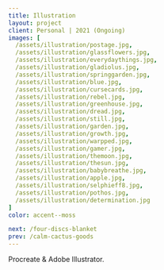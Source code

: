 ```yaml
---
title: Illustration
layout: project
client: Personal | 2021 (Ongoing)
images: [
  /assets/illustration/postage.jpg,
  /assets/illustration/glassflowers.jpg,
  /assets/illustration/everydaythings.jpg,
  /assets/illustration/gladiolus.jpg,
  /assets/illustration/springgarden.jpg,
  /assets/illustration/blue.jpg,
  /assets/illustration/cursecards.jpg,
  /assets/illustration/rebel.jpg,
  /assets/illustration/greenhouse.jpg,
  /assets/illustration/dread.jpg,
  /assets/illustration/still.jpg,
  /assets/illustration/garden.jpg,
  /assets/illustration/growth.jpg,
  /assets/illustration/warpped.jpg,
  /assets/illustration/gamer.jpg,
  /assets/illustration/themoon.jpg,
  /assets/illustration/thesun.jpg,
  /assets/illustration/babybreathe.jpg,
  /assets/illustration/apple.jpg,
  /assets/illustration/selphieff8.jpg,
  /assets/illustration/pothos.jpg,
  /assets/illustration/determination.jpg
]
color: accent--moss

next: /four-discs-blanket
prev: /calm-cactus-goods
---
```


Procreate & Adobe Illustrator.
